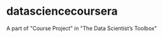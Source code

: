 datasciencecoursera
===================

A part of "Course Project" in "The Data Scientist’s Toolbox"
